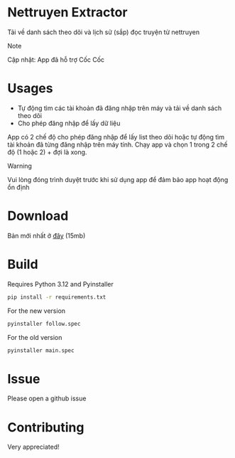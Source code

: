 # Nettruyen Extractor
Tải về danh sách theo dõi và lịch sử (sắp) đọc truyện từ nettruyen
> [!NOTE]
> Cập nhật: App đã hỗ trợ Cốc Cốc
# Usages
- Tự động tìm các tài khoản đã đăng nhập trên máy và tải về danh sách theo dõi
- Cho phép đăng nhập để lấy dữ liệu

App có 2 chế độ cho phép đăng nhập để lấy list theo dõi hoặc tự động tìm tài khoản đã từng đăng nhập trên máy tính. Chạy app và chọn 1 trong 2 chế độ (1 hoặc 2) + đợi là xong.

> [!WARNING]
> Vui lòng đóng trình duyệt trước khi sử dụng app để đảm bảo app hoạt động ổn định
# Download
Bản mới nhất ở [đây](https://raw.githubusercontent.com/ymilt/nettruyen_extractor/main/dist/follow.exe) (15mb)
# Build
Requires Python 3.12 and Pyinstaller

```bash
pip install -r requirements.txt
```

For the new version
```bash
pyinstaller follow.spec
```

For the old version
```bash
pyinstaller main.spec
```
# Issue
Please open a github issue
# Contributing
Very appreciated!
